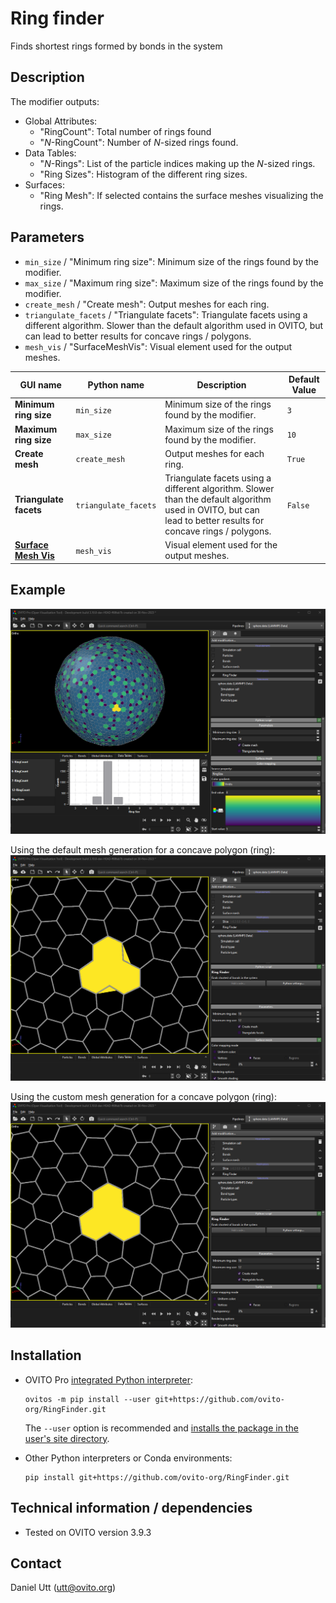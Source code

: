 # Ring finder
Finds shortest rings formed by bonds in the system

## Description
The modifier outputs:
  - Global Attributes:
    - "RingCount": Total number of rings found
    - "*N*-RingCount": Number of *N*-sized rings found.
  - Data Tables:
    - "*N*-Rings": List of the particle indices making up the *N*-sized rings.
    - "Ring Sizes": Histogram of the different ring sizes.
  - Surfaces: 
    - "Ring Mesh": If selected contains the surface meshes visualizing the rings.

## Parameters 
- `min_size` / "Minimum ring size": Minimum size of the rings found by the modifier.
- `max_size` / "Maximum ring size": Maximum size of the rings found by the modifier.
- `create_mesh` / "Create mesh": Output meshes for each ring.
- `triangulate_facets` / "Triangulate facets": Triangulate facets using a different algorithm. Slower than the default algorithm used in OVITO, but can lead to better results for concave rings / polygons.
- `mesh_vis` / "SurfaceMeshVis": Visual element used for the output meshes.  

| GUI name                                                                                                                                | Python name          | Description                                                                                                                                                   | Default Value |
|-----------------------------------------------------------------------------------------------------------------------------------------|----------------------|---------------------------------------------------------------------------------------------------------------------------------------------------------------|---------------|
| **Minimum ring size**                                                                                                                   | `min_size`           | Minimum size of the rings found by the modifier.                                                                                                              | `3`           |
| **Maximum ring size**                                                                                                                   | `max_size`           | Maximum size of the rings found by the modifier.                                                                                                              | `10`          |
| **Create mesh**                                                                                                                         | `create_mesh`        | Output meshes for each ring.                                                                                                                                  | `True`        |
| **Triangulate facets**                                                                                                                  | `triangulate_facets` | Triangulate facets using a different algorithm. Slower than the default algorithm used in OVITO, but can lead to better results for concave rings / polygons. | `False`       |
| **[Surface Mesh Vis](https://www.ovito.org/manual/reference/pipelines/visual_elements/surface_mesh.html#visual-elements-surface-mesh)** | `mesh_vis`           | Visual element used for the output meshes.                                                                                                                    |               |

## Example

![Example 01](examples/example_01.png)

Using the default mesh generation for a concave polygon (ring):
![Example 01](examples/example_02.png)

Using the custom mesh generation for a concave polygon (ring):
![Example 01](examples/example_03.png)

## Installation
- OVITO Pro [integrated Python interpreter](https://docs.ovito.org/python/introduction/installation.html#ovito-pro-integrated-interpreter):
  ```
  ovitos -m pip install --user git+https://github.com/ovito-org/RingFinder.git
  ``` 
  The `--user` option is recommended and [installs the package in the user's site directory](https://pip.pypa.io/en/stable/user_guide/#user-installs).

- Other Python interpreters or Conda environments:
  ```
  pip install git+https://github.com/ovito-org/RingFinder.git
  ```

## Technical information / dependencies
- Tested on OVITO version 3.9.3

## Contact
Daniel Utt (utt@ovito.org)
